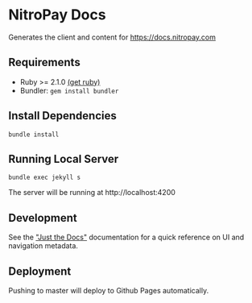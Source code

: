 # NitroPay Docs

Generates the client and content for https://docs.nitropay.com

## Requirements

- Ruby >= 2.1.0 [(get ruby)](https://www.ruby-lang.org/en/downloads/)
- Bundler: `gem install bundler`

## Install Dependencies

`bundle install`

## Running Local Server

`bundle exec jekyll s`

The server will be running at http://localhost:4200

## Development

See the ["Just the Docs"](https://pmarsceill.github.io/just-the-docs/) documentation for a quick reference on UI and navigation metadata.

## Deployment

Pushing to master will deploy to Github Pages automatically.
